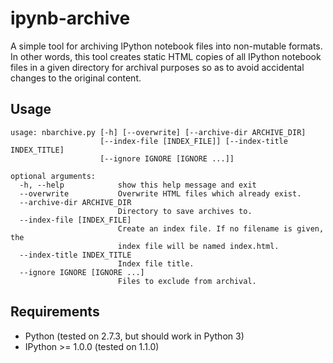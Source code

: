 ipynb-archive
=============

A simple tool for archiving IPython notebook files into non-mutable
formats. In other words, this tool creates static HTML copies of all
IPython notebook files in a given directory for archival purposes so
as to avoid accidental changes to the original content.

## Usage ##

```
usage: nbarchive.py [-h] [--overwrite] [--archive-dir ARCHIVE_DIR]
                    [--index-file [INDEX_FILE]] [--index-title INDEX_TITLE]
                    [--ignore IGNORE [IGNORE ...]]

optional arguments:
  -h, --help            show this help message and exit
  --overwrite           Overwrite HTML files which already exist.
  --archive-dir ARCHIVE_DIR
                        Directory to save archives to.
  --index-file [INDEX_FILE]
                        Create an index file. If no filename is given, the
                        index file will be named index.html.
  --index-title INDEX_TITLE
                        Index file title.
  --ignore IGNORE [IGNORE ...]
                        Files to exclude from archival.
```

## Requirements ##

* Python (tested on 2.7.3, but should work in Python 3)
* IPython >= 1.0.0 (tested on 1.1.0)
